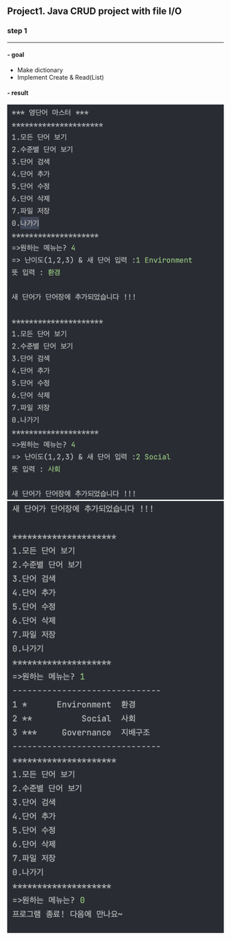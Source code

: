 ## Project1. Java CRUD project with file I/O
### step 1

---

#### - goal
- Make dictionary
- Implement Create & Read(List)

#### - result 

<img src="img/step1_1.png">
<img src="img/step1_2.png">

